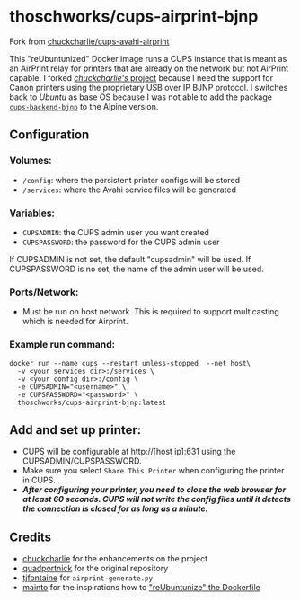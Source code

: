 # thoschworks/cups-airprint-bjnp

Fork from [chuckcharlie/cups-avahi-airprint](https://github.com/chuckcharlie/cups-avahi-airprint)

This "reUbuntunized" Docker image runs a CUPS instance that is meant as an AirPrint relay for printers that are already on the network but not AirPrint capable. I forked [_chuckcharlie's_ project](https://github.com/chuckcharlie/cups-avahi-airprint) because I need the support for Canon printers using the proprietary USB over IP BJNP protocol. I switches back to _Ubuntu_ as base OS because I was not able to add the package [`cups-backend-bjnp`](https://launchpad.net/ubuntu/+source/cups-bjnp) to the Alpine version.

## Configuration

### Volumes:
* `/config`: where the persistent printer configs will be stored
* `/services`: where the Avahi service files will be generated

### Variables:
* `CUPSADMIN`: the CUPS admin user you want created
* `CUPSPASSWORD`: the password for the CUPS admin user

If CUPSADMIN is not set, the default "cupsadmin" will be used. If CUPSPASSWORD is no set, the name of the admin user will be used.

### Ports/Network:
* Must be run on host network. This is required to support multicasting which is needed for Airprint.

### Example run command:
```
docker run --name cups --restart unless-stopped  --net host\
  -v <your services dir>:/services \
  -v <your config dir>:/config \
  -e CUPSADMIN="<username>" \
  -e CUPSPASSWORD="<password>" \
  thoschworks/cups-airprint-bjnp:latest
```

## Add and set up printer:
* CUPS will be configurable at http://[host ip]:631 using the CUPSADMIN/CUPSPASSWORD.
* Make sure you select `Share This Printer` when configuring the printer in CUPS.
* ***After configuring your printer, you need to close the web browser for at least 60 seconds. CUPS will not write the config files until it detects the connection is closed for as long as a minute.***

## Credits

* [chuckcharlie](https://github.com/chuckcharlie/cups-avahi-airprint) for the enhancements on the project
* [quadportnick](https://github.com/quadportnick/docker-cups-airprint) for the original repository
* [tjfontaine](https://github.com/tjfontaine/airprint-generate) for `airprint-generate.py`
* [mainto](https://github.com/mainto/cups-avahi-airprint) for the inspirations how to ["reUbuntunize" the Dockerfile](https://github.com/thosch66/cups-airprint-bjnp/commit/40122e13d171f6fec7b9f3624d042f0a2d0271fc)
